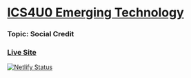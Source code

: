 # [ICS4U0 Emerging Technology](https://github.com/johnfraserss/ICS4U/wiki/Emerging-Technology)

### Topic: Social Credit

### [Live Site](https://awesome-hermann-8dc440.netlify.app/)

[![Netlify Status](https://api.netlify.com/api/v1/badges/eeca8d6c-b91f-4420-a815-7cb86383eca4/deploy-status)](https://app.netlify.com/sites/awesome-hermann-8dc440/deploys)
